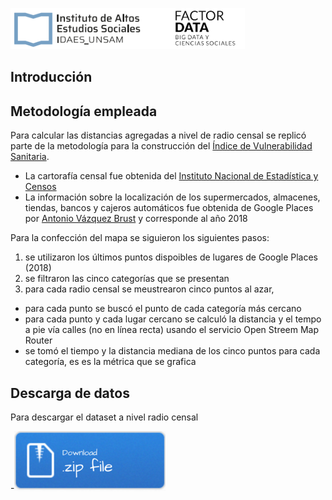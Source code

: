 ![](img/logo.png)


## Introducción

## Metodología empleada
Para calcular las distancias agregadas a nivel de radio censal se replicó parte de la metodología para la construcción del [Índice de Vulnerabilidad Sanitaria](https://www.researchsquare.com/article/rs-10738/v1). 

* La cartorafía censal fue obtenida del [Instituto Nacional de Estadística y Censos](https://www.indec.gob.ar/)
* La información sobre la localización de los supermercados, almacenes, tiendas, bancos y cajeros automáticos fue obtenida de Google Places por [Antonio Vázquez Brust](https://www.linkedin.com/in/avazquez/?originalSubdomain=ar) y corresponde al año 2018
 

Para la confección del mapa se siguieron los siguientes pasos:

1. se utilizaron los últimos puntos dispoibles de lugares de Google Places (2018)
2. se filtraron las cinco categorías que se presentan 
3. para cada radio censal se meustrearon cinco puntos al azar,

- para cada punto se buscó el punto de cada categoría más cercano
- para cada punto y cada lugar cercano se calculó la distancia y el tempo a pie vía calles (no en línea recta) usando el servicio Open Streem Map Router
- se tomó el tiempo y la distancia mediana de los cinco puntos para cada categoría, es es la métrica que se grafica

## Descarga de datos
Para descargar el dataset a nivel radio censal

 -[![](img/Download.png)](/data_uploaded/distancias_radios_sin_geom.csv)

